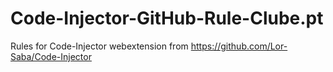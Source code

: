 # Code-Injector-GitHub-Rule-Clube.pt
Rules for Code-Injector webextension from https://github.com/Lor-Saba/Code-Injector
